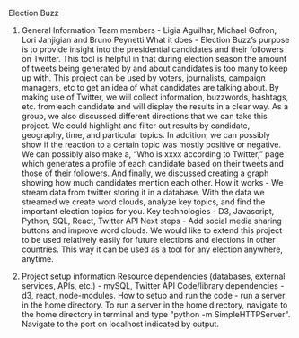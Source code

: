 Election Buzz

1. General Information
  Team members - Ligia Aguilhar, Michael Gofron, Lori Janjigian and Bruno Peynetti
  What it does - Election Buzz’s purpose is to provide insight into the presidential candidates and their followers on Twitter. This tool is helpful in that during election season the amount of tweets being generated by and about candidates is too many to keep up with. This project can be used by voters, journalists, campaign managers, etc to get an idea of what candidates are talking about. By making use of Twitter, we will collect information, buzzwords, hashtags, etc. from each candidate and will display the results in a clear way. 
  As a group, we also discussed different directions that we can take this project. We could highlight and filter out results by candidate, geography, time, and particular topics. In addition, we can possibly show if the reaction to a certain topic was mostly positive or negative. We can possibly also make a, “Who is xxxx according to Twitter,” page which generates a profile of each candidate based on their tweets and those of their followers. And finally, we discussed creating a graph showing how much candidates mention each other.
  How it works - We stream data from twitter storing it in a database. With the data we streamed we create word clouds, analyze key topics, and find the important election topics for you. 
  Key technologies - D3, Javascript, Python, SQL, React, Twitter API
  Next steps - Add social media sharing buttons and improve word clouds. We would like to extend this project to be used relatively easily for future elections and elections in other countries. This way it can be used as a tool for any election anywhere, anytime.

2. Project setup information
  Resource dependencies (databases, external services, APIs, etc.) - mySQL, Twitter API
  Code/library dependencies - d3, react, node-modules.
  How to setup and run the code - run a server in the home directory. To run a server in the home directory, navigate to the home directory in terminal and type "python -m SimpleHTTPServer". Navigate to the port on localhost indicated by output.